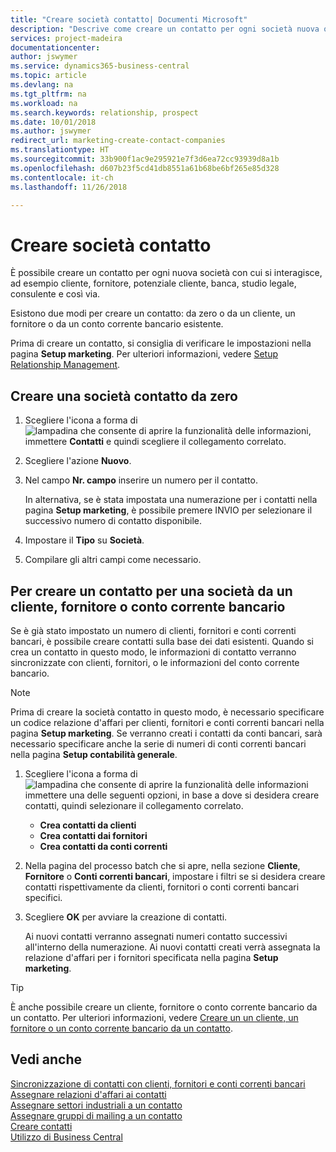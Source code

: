```yaml
---
title: "Creare società contatto| Documenti Microsoft"
description: "Descrive come creare un contatto per ogni società nuova o potenziale con cui si interagisce o si hanno relazioni."
services: project-madeira
documentationcenter: 
author: jswymer
ms.service: dynamics365-business-central
ms.topic: article
ms.devlang: na
ms.tgt_pltfrm: na
ms.workload: na
ms.search.keywords: relationship, prospect
ms.date: 10/01/2018
ms.author: jswymer
redirect_url: marketing-create-contact-companies
ms.translationtype: HT
ms.sourcegitcommit: 33b900f1ac9e295921e7f3d6ea72cc93939d8a1b
ms.openlocfilehash: d607b23f5cd41db8551a61b68be6bf265e85d328
ms.contentlocale: it-ch
ms.lasthandoff: 11/26/2018

---
```

# <a name="create-contact-companies"></a>Creare società contatto
È possibile creare un contatto per ogni nuova società con cui si interagisce, ad esempio cliente, fornitore, potenziale cliente, banca, studio legale, consulente e così via.

Esistono due modi per creare un contatto: da zero o da un cliente, un fornitore o da un conto corrente bancario esistente.

Prima di creare un contatto, si consiglia di verificare le impostazioni nella pagina **Setup marketing**. Per ulteriori informazioni, vedere [Setup Relationship Management](marketing-setup-marketing.md).

## <a name="create-a-company-contact-from-scratch"></a>Creare una società contatto da zero
1. Scegliere l'icona a forma di ![lampadina che consente di aprire la funzionalità delle informazioni](media/ui-search/search_small.png "Informazioni sull'operazione che si desidera eseguire"), immettere **Contatti** e quindi scegliere il collegamento correlato.
2. Scegliere l'azione **Nuovo**.
3. Nel campo **Nr. campo** inserire un numero per il contatto.

    In alternativa, se è stata impostata una numerazione per i contatti nella pagina **Setup marketing**, è possibile premere INVIO per selezionare il successivo numero di contatto disponibile.  
4. Impostare il **Tipo** su **Società**.
5. Compilare gli altri campi come necessario.

## <a name="to-create-a-company-contact-from-a-customer-vendor-or-bank-account"></a>Per creare un contatto per una società da un cliente, fornitore o conto corrente bancario
Se è già stato impostato un numero di clienti, fornitori e conti correnti bancari, è possibile creare contatti sulla base dei dati esistenti. Quando si crea un contatto in questo modo, le informazioni di contatto verranno sincronizzate con clienti, fornitori, o le informazioni del conto corrente bancario.

> [!NOTE]  
>   Prima di creare la società contatto in questo modo, è necessario specificare un codice relazione d'affari per clienti, fornitori e conti correnti bancari nella pagina **Setup marketing**. Se verranno creati i contatti da conti bancari, sarà necessario specificare anche la serie di numeri di conti correnti bancari nella pagina **Setup contabilità generale**.

1. Scegliere l'icona a forma di ![lampadina che consente di aprire la funzionalità delle informazioni](media/ui-search/search_small.png "Informazioni sull'operazione che si desidera eseguire") immettere una delle seguenti opzioni, in base a dove si desidera creare contatti, quindi selezionare il collegamento correlato.
   * **Crea contatti da clienti**
   * **Crea contatti dai fornitori**
   * **Crea contatti da conti correnti**
2. Nella pagina del processo batch che si apre, nella sezione **Cliente**, **Fornitore** o **Conti correnti bancari**, impostare i filtri se si desidera creare contatti rispettivamente da clienti, fornitori o conti correnti bancari specifici.
3. Scegliere **OK** per avviare la creazione di contatti.

    Ai nuovi contatti verranno assegnati numeri contatto successivi all'interno della numerazione. Ai nuovi contatti creati verrà assegnata la relazione d'affari per i fornitori specificata nella pagina **Setup marketing**.

> [!TIP]  
>   È anche possibile creare un cliente, fornitore o conto corrente bancario da un contatto. Per ulteriori informazioni, vedere [Creare un un cliente, un fornitore o un conto corrente bancario da un contatto](marketing-how-create-contacts-new-customers-vendors-bank-accounts.md).

## <a name="see-also"></a>Vedi anche
[Sincronizzazione di contatti con clienti, fornitori e conti correnti bancari](marketing-synchronize-contacts-customers-vendors-bank-accounts.md)  
[Assegnare relazioni d'affari ai contatti](marketing-business-relations.md#AssignBusRelContact)  
[Assegnare settori industriali a un contatto](marketing-industry-groups.md#AssignIndustryGroupContact)  
[Assegnare gruppi di mailing a un contatto](marketing-mailing-groups.md#AssignMailGroupContact)  
[Creare contatti](marketing-create-contact-persons.md)  
[Utilizzo di Business Central](ui-work-product.md)

